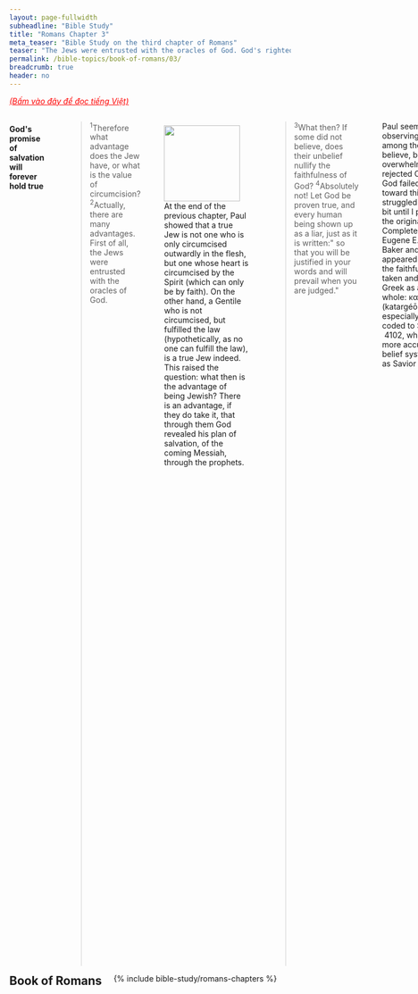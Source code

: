 ```yaml
---
layout: page-fullwidth
subheadline: "Bible Study"
title: "Romans Chapter 3"
meta_teaser: "Bible Study on the third chapter of Romans"
teaser: "The Jews were entrusted with the oracles of God. God's righteousness abides even as those that call themselves by His name fail in every way. God's grace is unfathomable against the backdrop of man's wretchedness. All men are under condemnation. The law's purpose is to convict all men of sin. Preach grace and you'll be accused of promoting sins. No one can be justified by the works of the law. God's righteousness for all who believe. Justified freely. Since salvation is by grace and through faith, there can be no boasting. Preach faith and you will be accused of trying to nullify the law."
permalink: /bible-topics/book-of-romans/03/
breadcrumb: true
header: no
---
```

<!--more-->
<p style="font-style: italic;"><a style="color: #ff0000;" href="{{ site.projectname }}/hoc-kinh-thanh/sach-ro-ma/03/">(Bấm vào đây để đọc tiếng Việt)</a></p>
<div class="row">
<div class="medium-8 columns">

<!-- MAIN TEXT -->
<h4 style="text-align: left;"><strong>God's promise of salvation will forever hold true</strong></h4>
<p><blockquote><sup>1</sup>Therefore what advantage does the Jew have, or what is the value of circumcision? <sup>2</sup>Actually, there are many advantages. First of all, the Jews were entrusted with the oracles of God.</blockquote></p>
<div>
<p>
<img alt src="{{ site.baseurl }}/images/no-condemnation.jpg" style="border: 0px none; margin: 7px 15px 0px 0px; max-width: 100%; height: 136px; padding: 0px; float: left;">
<p style="text-align: left;">At the end of the previous chapter, Paul showed that a true Jew is not one who is only circumcised outwardly in the flesh, but one whose heart is circumcised by the Spirit (which can only be by faith). On the other hand, a Gentile who is not circumcised, but fulfilled the law (hypothetically, as no one can fulfill the law), is a true Jew indeed. This raised the question: what then is the advantage of being Jewish? There is an advantage, if they do take it, that through them God revealed his plan of salvation, of the coming Messiah, through the prophets.</p>
</p>
</div>

<p style="text-align: left;"><blockquote><sup style="text-align: left;">3</sup><span style="text-align: left;">What then? If some did not believe, does their unbelief nullify the faithfulness of God?&nbsp;<sup style="text-align: left;">4</sup>Absolutely not! Let God be proven true, and every human being shown up as a liar, just as it is written:" so that you will be justified in your words and will prevail when you are judged."</span></blockquote></p>

<p style="text-align: left;">Paul seemed to be restraint in observing that only some among the Jews did not believe, but in fact, an overwhelming majority of them rejected Christ. Does this mean God failed in leading them toward this saving faith? I struggled with verse 3 quite a bit until I painstakingly studied the original Greek from the Complete Word Study Bible&nbsp;by Eugene E. Carpenter, Warren Baker and Spiros Zodhiates. It appeared whole phrase "nullify the faithfulness of God" is taken and translated from the Greek as a whole:&nbsp;καταργέω&nbsp;πίστις&nbsp;Θεός&nbsp;ὁ (katargéō&nbsp;pístis&nbsp;Theós&nbsp;ho), especially the word pístis, coded to Strong number &nbsp;4102,&nbsp;which may be translated more accurately as: doctrine, a belief system based on Christ as Savior of mankind.</p>
<p style="text-align: left;">So that's what that means. Though God had given through the Jews prophesies concerning Christ, their overwhelming unbelief can neither make God rescind, nor make untrustworthy, His promise of saving those who believe to the utmost. So in the end, those that spread doubt of His Word, will be shown to be liars, and He will be proven true.</p>
<h4 style="text-align: left;"><strong>God's grace is unfathomable</strong></h4>
<p style="text-align: left;"><blockquote><sup>5</sup>But if our unrighteousness demonstrates the righteousness of God, what shall we say? The God who inflicts wrath is not unrighteous, is he? (I am speaking in human terms.) <sup>6</sup>Absolutely not! For otherwise how could God judge the world? <sup>7</sup>For if by my lie the truth of God enhances his glory, why am I still actually being judged as a sinner?</blockquote></p>
<p style="text-align: left;">I'm not sure why Paul brought up this point. I wouldn't have brought up this philosophical discussion which appears to say: God needs me to be unrighteous so he can be righteous. But if there were Greeks in the audience who loves philosophy, they would, so Paul tried to give them an answer? I wouldn't dignify this dumb question with an answer, because the people who posed such question were probably not interested in an answer anyway. In 1 Corinthians 1:22-23 Paul wrote that the Jews demand signs while the Greek wanted philosophy, but he was only interested in preaching Christ crucified. Maybe at the time of the Corinthian writing Paul realized the futility of trying to answer these type questions.</p>
<h4 style="text-align: left;"><strong>Preach grace and you'll be accused of promoting sins</strong></h4>
<p style="text-align: left;"><blockquote><sup>8</sup>And why not say, "Let us do evil so that good may come of it"?- as some who slander us allege that we say. (Their condemnation is deserved!)</blockquote>&nbsp;</p>
<p style="text-align: left;">What is it about Paul, or what has he been preaching, that cause some folks to accuse him of encouraging sins? Paul calls this a slanderous accusation. If we race ahead to latter parts of this epistle we will see the reason for this accusation. Folks must have made this accusation based on numerous evangelical messages Paul spoke here and there in the Bible land. They're accusing him of going too easy on sins, that he's making grace cheap, that his message of God's amazing grace is encouraging people to sin.</p>
<p style="text-align: left;">Their condemnation is deserved? I can see at least two ways the slanderers deserve their condemnation. One, the obvious reason of their being included with the rest of mankind. Two, God opens another way through Christ for which Paul is now preaching, the way for sinners to receive the free gift of life, but the lawkeepers simply cannot stand to let anyone get a free ride, they prefer to be judged by the law than to admit their utterly sinful condition and humble themselves like those that they call sinners. How can they get to heaven if they don't accept God's free grace? It's this second condemnation that Paul warned them about. Jesus must have known there would be such doubters when he told the parable of the prodigal son.</p>
<h4 style="text-align: left;"><strong>All men are under condemnation</strong></h4>
<p style="text-align: left;"><blockquote><sup>9</sup>What then? Are we better off? Certainly not, for we have already charged that Jews and Greeks alike are all under sin,<br /><sup>10</sup>just as it is written:&nbsp;<span style="color: #008000;">"There is no one righteous, not even one,</span><br /><span style="color: #008000;"><sup>11</sup>there is no one who understands,&nbsp;there is no one who seeks God.</span><br /><span style="color: #008000;"><sup>12</sup>All have turned away,&nbsp;together they have become worthless;&nbsp;there is no one who shows kindness, not even one."</span><br /><span style="color: #008000;"><sup>13</sup>"Their throats are open graves,&nbsp;they deceive with their tongues,&nbsp;the poison of asps is under their lips."</span><br /><span style="color: #008000;"><sup>14</sup>" Their mouths are a full of cursing and bitterness."</span><br /><span style="color: #008000;"><sup>15</sup>" Their feet are swift to shed blood,</span><br /><span style="color: #008000;"><sup>16</sup>ruin and misery are in their paths,</span><br /><span style="color: #008000;"><sup>17</sup>and the way of peace they have not known."</span><br /><span style="color: #008000;"><sup>18</sup>"There is no fear of God before their eyes."</span></blockquote>&nbsp;</p>
<p style="text-align: left;">Who are "we"? We read from Romans 1:5-6 that it appears that the church at Rome is predominantly Gentile. Yet Paul seems to spend an inordinate amount of time helping them put their trust in the law in its proper place concerning their salvation. But it doesn't matter, Jews or Gentiles, or modern Christians like us, they all have their own respective laws, and hence are all under sin.</p>
<p style="text-align: left;">The law does strange things to people. The Jews thinking that since they have the law, they're elevated above Gentiles sinners. Perhaps they're comforted by the fact (or an illusion?) that sacrifices can somehow take care of all their sins, and they become sin-free until next time they have to offer sacrifices again. But this faulty assumtion runs rampant in the Gentile world as well. They have their own conscience-based law and their own man-made way of offering sacrifes for the remission of sins. I encountered a man who, upon my sharing Christ with him, immediately defended his goodness by telling me stories of how he helped lots of boat-people folks with his medical skill when they were in search of freedom from. Even our ancient pair of parents, governed by the law of their conscience, Adam and Eve, came up with the fig leaves to cover their nakedness.</p>
<p style="text-align: left;">Therefore Paul felt the need to remind them of the real work of the law: to point out their utter wretchedness, but not to give them the righteousness that they hope to get through it.</p>
<h4><strong>The law's purpose is to convict all men of sin</strong></h4>

<p><blockquote><sup style="text-align: left;">19</sup><span style="text-align: left;">Now we know that whatever the law says, it says to those who are under the law, so that every mouth may be silenced and the whole world may be held accountable to God.</span></blockquote></p>

<p style="text-align: left;">Who are under the law? It is obvious that Paul is writing this to the church at Rome, so his audience must be to a large extent "under the law." But if we jump forward to Romans 6:14 Paul remind the church to the fact that they should know that they are NOT under the law. But Paul had to write this letter, so these folks needs to get their facts straight about the role of the law in God's plan of salvation. The law speaks only to those under the law. Are you Christians under the law? You want to be under the law? But Paul says you're NOT under the law (Romans 6:14), so am I missing something? According to this verse, if you so choose to be under the law, you'd better be very silent and admit that ... you're wrong.</p>
<h4 style="text-align: left;"><strong>No one can be justified by the works of the law</strong></h4>

<p style="text-align: left;"><blockquote><sup style="text-align: left;">20</sup><span style="text-align: left;">For no one is declared righteous before him by the works of the law, for through the law comes the knowledge of sin.</span></blockquote></p>

<p style="text-align: left;">Contrary to the assumption of a large majority of Christians, the works of the law do not improve their relationship with God, nor do they make them right before Him. As a matter of fact, the more there is a reliance on the law, the more people feel guilty, because that is what the law does: it increases the knowledge of sin.</p>
<h4><strong>God's righteousness for all who believe</strong></h4>

<p><blockquote><span style="text-align: left;"><sup>21</sup>But now apart from the law the righteousness of God (which is attested by the law and the prophets) has been disclosed- <sup>22</sup>namely, the righteousness of God through the faithfulness of Jesus Christ for all who believe. For there is no distinction, <sup>23</sup>for all have sinned and fall short of the glory of God.</span></blockquote></p>

<p style="text-align: left;">Apart from the law, meaning it contributes nothing to what that follows: God's righteousness, the righteousness that will be imparted on those that believe APART from the law. And this manner of God giving gift to man did not only happen after Christ come, but predicted and foreshadowed from a long time ago through the prophets and the old testament.</p>
<p style="text-align: left;">God gives this righteousness to all who believe, equally, and without distinction, because there is no such thing as a difference between spiritual and carnal Christian: all are equally sinful, from pulpit pounder to the lowliest of trespassers. Jesus gave a hint of this truth in the parable of the vineyard workers (Matthew 20:1-16). Sprinkled throughout Paul's many epistles, we read that where the law is relied upon, there is boasting (Ephesians 2:8-9), as we soon shall see in verse 27 this challenge to those who boast because of the law (Romans 3:27).</p>
<h4><span style="text-align: left;"><strong>Justified freely</strong></span></h4>

<p><blockquote><span style="text-align: left;"><sup>24</sup>But they are justified freely by his grace through the redemption that is in Christ Jesus.</span></blockquote></p>

<p style="text-align: left;">Justified freely. No fine print. No but. No other qualification. No works. This free justification discourages any boasting by anyone who uses the law to exalt themselves above others. Because all have sinned and fall short of God's glory, no person is better than another. Surely what Paul wrote here is nothing new to folks during his time, and surely this verse is the reason Paul is slandered of making it easy for people to fall into sin (Romans 3:8). This gracious treatment of the prodigal son is what that causes such consternation in his brother: Father, you are too easy with this ungrateful, undeserving brother of mine!</p>

<p style="text-align: left;"><blockquote><span style="text-align: left;"><sup>25</sup>God publicly displayed him at his death as the mercy seat accessible through faith. This was to demonstrate his righteousness, because God in his forbearance had passed over the sins previously committed. <sup>26</sup>This was also to demonstrate his righteousness in the present time, so that he would be just and the justifier of the one who lives because of Jesusʼ faithfulness.</span></blockquote></p>

<p style="text-align: left;">The mercy seat is&nbsp;the covering of the ark where the blood was sprinkled in the Old Testament ritual on the Day of Atonement. But this mercy seat sprinkling of blood for forgiveness, as done by Christ, is a once-for-all event, never to be repeated again. And it's available to the asking just by believing.</p>
<p style="text-align: left;">Jesus' sacrifice was effective for all sins of mankind committed from the beginning of time until his death. What about after He died? If future sins are not covered, Jesus would have to die again, wouldn't He? Paul didn't feel he needed to mention future sins as it should be obvious to his reader the meaning of the all sufficiency of Christ's sacrifice.</p>
<p style="text-align: left;">Last but not least, it is Jesus' faithfulness, not ours. We have faith in Him, but it is His faithfulness even to death on the cross.</p>
<h4 style="text-align: left;"><strong>Grace/Faith = No Boasting</strong></h4>

<p style="text-align: left;"><blockquote><sup>27</sup>Where, then, is boasting? It is excluded! By what principle? Of works? No, but by the principle of faith! <sup>28</sup>For we consider that a person is declared righteous by faith apart from the works of the law.</blockquote></p>

<p style="text-align: left;">By now we should see that there is an enmity between faith and works; an enmity in the sense of which gets you God's righteousness, but not enmity in the sense of their being apples and oranges. Works is not meant for, and can never be, a means to achieve God's righteousness. And even when works are produced through a man, it shouldn't be his fleshly work either, but God working in and through him so that in the end, God has all the glory. Your job, your only allowed work, is to believe in the One God has sent (John 6:29).</p>

<p style="text-align: left;"><blockquote><sup>29</sup>Or is God the God of the Jews only? Is he not the God of the Gentiles too? Yes, of the Gentiles too! <sup>30</sup>Since God is one, he will justify the circumcised by faith and the uncircumcised through faith.</blockquote></p>

<p><span>The Jews made the mistake in thinking that since they were entrusted with the oracles of God, they inherited God's righteousness as a result. But Paul said this is not so. To have the law is nothing until you also do the law, failing to do so, your circumcision become nullified; the Gentiles may not have the law, but if they do it, they even get a better circumcision, the one in their heart. This we discussed in earlier parts of this letter. The fact of the matter is God intended to save both Jews and Gentiles.</span></p>
<p>Paul touches a great nerve when he says God justifies even the Gentiles who does not have the law, as he already wrote of this in verse 21 (Romans 3:21) that God justifies the ungodly apart from the law. This led to the second accusation that the theology Paul is promoting is an attempt to nullify the law, which he will address in the following verse. The first accusation was his message gives people a license to sin in verse 8 (Romans 3:8). Therefore it shouldn't come as a surprise to us that the lawkeepers of Jesus' time saw in him what Paul is preaching to the world in his messages, now encapsulated in this Roman letter.</p>
<h4 style="text-align: left;"><strong>Preach faith and you will be accused of trying to nullify the law</strong></h4>
<p style="text-align: left;"><blockquote><sup>31</sup>Do we then nullify the law through faith? Absolutely not! Instead we uphold the law.</blockquote></p>
<p>Who says those that speak endearingly of a salvation by grace through faith attempt to nullify the law? Absolutely not! It is because of the law that Jesus had to die on the cross. The law will continue to speak so all mouth must be silent, and all men must see how far they fall short of the glory of God.&nbsp;</p>
<p style="text-align: left;"><em style="color: #999999;"><span style="font-size: 10pt;">Scripture quoted by permission. All scripture quotations, unless otherwise indicated, are taken from the NET Bible® copyright ©1996-2006 by Biblical Studies Press, L.L.C. All rights reserved.</span></em></p>
<p style="text-align: left;"><span style="color: #999999;"><em><span style="font-size: 10pt;">Nghi Nguyen</span></em></span></p>

<div class="alert-box text radius "><p><em abp="2000" style="color: #999999;">Disclaimer: This is my own opinion on the topic, which does not necessarily reflect the church's theology, or beliefs of the individuals in it — Nghi Nguyen</em></p></div>
</div><!-- /.medium-8.columns -->
<div class="bible-index medium-4 columns">
<h2 style="margin: 0px">Book of Romans</h2>
        {% include bible-study/romans-chapters %}
</div><!-- /.medium-4.columns -->
</div><!-- /.row -->
